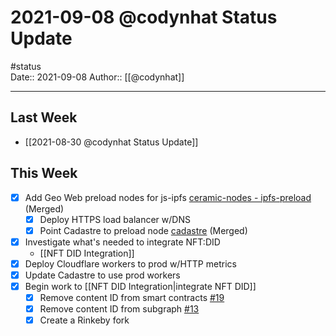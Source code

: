 # 2021-09-08 @codynhat Status Update
#status  
Date:: 2021-09-08
Author:: [[@codynhat]]  

---

## Last Week
- [[2021-08-30 @codynhat Status Update]]

## This Week
- [x] Add Geo Web preload nodes for js-ipfs [ceramic-nodes - ipfs-preload](https://github.com/Geo-Web-Project/ceramic-nodes/tree/ipfs-preload) (Merged)
	- [x] Deploy HTTPS load balancer w/DNS
	- [x] Point Cadastre to preload node [cadastre](https://github.com/Geo-Web-Project/cadastre/pull/74) (Merged)
- [x] Investigate what's needed to integrate NFT:DID 
	- [[NFT DID Integration]]
- [x] Deploy Cloudflare workers to prod w/HTTP metrics
- [x] Update Cadastre to use prod workers
- [x] Begin work to [[NFT DID Integration|integrate NFT DID]]
	- [x] Remove content ID from smart contracts [#19](https://github.com/Geo-Web-Project/core-contracts/pull/19)
	- [x] Remove content ID from subgraph [#13](https://github.com/Geo-Web-Project/geo-web-subgraph/pull/13)
	- [x] Create a Rinkeby fork